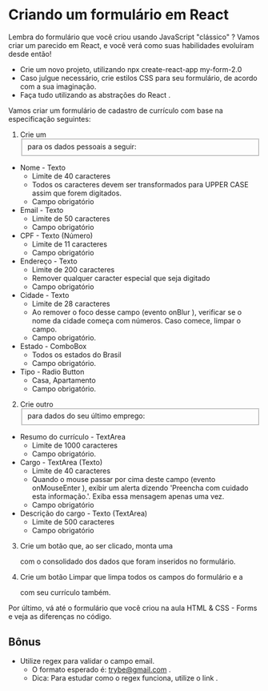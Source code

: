 # Criando um formulário em React

Lembra do formulário que você criou usando JavaScript "clássico" ? Vamos criar um parecido em React, e você verá como suas habilidades evoluíram desde então!

- Crie um novo projeto, utilizando npx create-react-app my-form-2.0
- Caso julgue necessário, crie estilos CSS para seu formulário, de acordo com a sua imaginação.
- Faça tudo utilizando as abstrações do React .

Vamos criar um formulário de cadastro de currículo com base na especificação seguintes:

1. Crie um <fieldset> para os dados pessoais a seguir:

- Nome - Texto
  - Limite de 40 caracteres
  - Todos os caracteres devem ser transformados para UPPER CASE assim que forem digitados.
  - Campo obrigatório
- Email - Texto
  - Limite de 50 caracteres
  - Campo obrigatório
- CPF - Texto (Número)
  - Limite de 11 caracteres
  - Campo obrigatório
- Endereço - Texto
  - Limite de 200 caracteres
  - Remover qualquer caracter especial que seja digitado
  - Campo obrigatório
- Cidade - Texto
  - Limite de 28 caracteres
  - Ao remover o foco desse campo (evento onBlur ), verificar se o nome da cidade começa com números. Caso comece, limpar o campo.
  - Campo obrigatório.
- Estado - ComboBox
  - Todos os estados do Brasil
  - Campo obrigatório.
- Tipo - Radio Button
  - Casa, Apartamento
  - Campo obrigatório.

2. Crie outro <fieldset> para dados do seu último emprego:

- Resumo do currículo - TextArea
  - Limite de 1000 caracteres
  - Campo obrigatório.
- Cargo - TextArea (Texto)
  - Limite de 40 caracteres
  - Quando o mouse passar por cima deste campo (evento onMouseEnter ), exibir um alerta dizendo 'Preencha com cuidado esta informação.'. Exiba essa mensagem apenas uma vez.
  - Campo obrigatório
- Descrição do cargo - Texto (TextArea)
  - Limite de 500 caracteres
  - Campo obrigatório

3. Crie um botão que, ao ser clicado, monta uma <div> com o consolidado dos dados que foram inseridos no formulário.

4. Crie um botão Limpar que limpa todos os campos do formulário e a <div> com seu currículo também.

Por último, vá até o formulário que você criou na aula HTML & CSS - Forms e veja as diferenças no código.

## Bônus

- Utilize regex para validar o campo email.
  - O formato esperado é: trybe@gmail.com .
  - Dica: Para estudar como o regex funciona, utilize o link .
